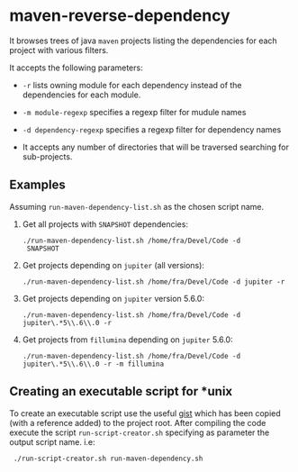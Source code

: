 # maven-reverse-dependency

It browses trees of java `maven` projects listing the dependencies for each project with various filters.

It accepts the following parameters:

- `-r` lists owning module for each dependency instead of the dependencies for each module.

- `-m module-regexp` specifies a regexp filter for mudule names

- `-d dependency-regexp` specifies a regexp filter for dependency names

- It accepts any number of directories that will be traversed searching for sub-projects.

## Examples

Assuming `run-maven-dependency-list.sh` as the chosen script name.

1. Get all projects with `SNAPSHOT` dependencies:

	```
	./run-maven-dependency-list.sh /home/fra/Devel/Code -d
	 SNAPSHOT 
	```
	
2. Get projects depending on `jupiter` (all versions):
	```	
	./run-maven-dependency-list.sh /home/fra/Devel/Code -d jupiter -r 
	```
	
3. Get projects depending on `jupiter` version 5.6.0:
	```	
	./run-maven-dependency-list.sh /home/fra/Devel/Code -d jupiter\.*5\\.6\\.0 -r 
	```

4. Get projects from `fillumina` depending on `jupiter`  5.6.0:
	```
	./run-maven-dependency-list.sh /home/fra/Devel/Code -d jupiter\.*5\\.6\\.0 -r -m fillumina
	```


## Creating an executable script for *unix

To create an executable script use the useful [gist](https://gist.github.com/briandealwis/782862/9cc9ef8a78af3bb78a692313f8bfa6fb76ab4663) which has been copied (with a reference added) to the project root. After compiling the code execute the script `run-script-creator.sh` specifying as parameter the output script name.
i.e:
```
 ./run-script-creator.sh run-maven-dependency.sh  
```


